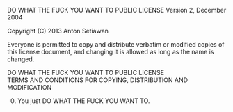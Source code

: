 DO WHAT THE FUCK YOU WANT TO PUBLIC LICENSE
                    Version 2, December 2004

 Copyright (C) 2013 Anton Setiawan

 Everyone is permitted to copy and distribute verbatim or modified
 copies of this license document, and changing it is allowed as long
 as the name is changed.  

 DO WHAT THE FUCK YOU WANT TO PUBLIC LICENSE  
   TERMS AND CONDITIONS FOR COPYING, DISTRIBUTION AND MODIFICATION

  0. You just DO WHAT THE FUCK YOU WANT TO.